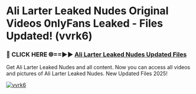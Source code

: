 # Ali Larter Leaked Nudes Original Videos 0nlyFans Leaked - Files Updated! (vvrk6)

<h3>🔴 CLICK HERE 🌐==►► <a href="https://tinyurl.com/4mcuefdz" rel="nofollow">Ali Larter Leaked Nudes Updated Files</a></h3>

Get Ali Larter Leaked Nudes and all content. Now you can access all videos and pictures of Ali Larter Leaked Nudes. New Updated Files 2025!

[![vvrk6](https://i.imgur.com/StAQSOY.gif)](https://tinyurl.com/4mcuefdz)
